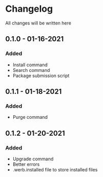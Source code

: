 # Changelog

All changes will be written here

## 0.1.0 - 01-16-2021

### Added

- Install command
- Search command
- Package submission script

## 0.1.1 - 01-18-2021

### Added

- Purge command

## 0.1.2 - 01-20-2021

### Added

- Upgrade command
- Better errors
- .werb.installed file to store installed files